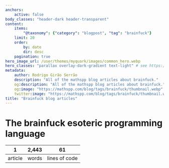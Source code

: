 ```yaml
---
anchors:
    active: false
body_classes: "header-dark header-transparent"
content:
    items:
        "@taxonomy": {"category": "blogpost", "tag": "brainfuck"}
    limit: 20
    order:
        by: date
        dir: desc
    pagination: true
hero_image_url: /user/themes/myquark/images/common_hero.webp
hero_classes: "parallax overlay-dark-gradient text-light" # see https://demo.getgrav.org/blog-skeleton/blog/hero-classes
metadata:
    author: Rodrigo Girão Serrão
    description: "All of the mathspp blog articles about brainfuck."
    og:description: "All of the mathspp blog articles about brainfuck."
    og:image: "https://mathspp.com/blog/tags/brainfuck/thumbnail.webp"
    twitter:image: "https://mathspp.com/blog/tags/brainfuck/thumbnail.webp"
title: "Brainfuck blog articles"
---
```



# The brainfuck esoteric programming language


<table class="stats-table">
    <thead>
        <tr>
            <th style="text-align: center;">1</th>
            <th style="text-align: center;">2,443</th>
            <th style="text-align: center;">61</th>
        </tr>
    </thead>
    <tbody>
        <tr>
            <td style="text-align: center;">article</td>
            <td style="text-align: center;">words</td>
            <td style="text-align: center;">lines of code</td>
        </tr>
    </tbody>
</table>
